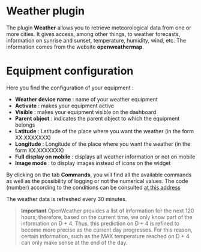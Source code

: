 # Weather plugin

The plugin **Weather** allows you to retrieve meteorological data from one or more cities. It gives access, among other things, to weather forecasts, information on sunrise and sunset, temperature, humidity, wind, etc. The information comes from the website **openweathermap**.

# Equipment configuration

Here you find the configuration of your equipment :

-   **Weather device name** : name of your weather equipment
-   **Activate** : makes your equipment active
-   **Visible** : makes your equipment visible on the dashboard
-   **Parent object** : indicates the parent object to which the equipment belongs
-   **Latitude** : Latitude of the place where you want the weather (in the form XX.XXXXXXX)
-   **Longitude** : Longitude of the place where you want the weather (in the form XX.XXXXXXX)
-   **Full display on mobile** : displays all weather information or not on mobile
-   **Image mode** : to display images instead of icons on the widget


By clicking on the tab **Commands**, you will find all the available commands as well as the possibility of logging or not the numerical values. The code (number) according to the conditions can be consulted [at this address](https://openweathermap.org/weather-conditions)

The weather data is refreshed every 30 minutes.

>**Important**
>OpenWeather provides a list of information for the next 120 hours; therefore, based on the current time, we only know part of the information on D + 4. Thus, this prediction on D + 4 is refined to become more precise as the current day progresses. For this reason, certain information, such as the MAX temperature reached on D + 4 can only make sense at the end of the day.
